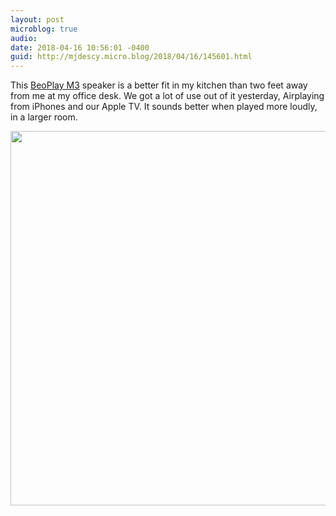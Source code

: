 ```yaml
---
layout: post
microblog: true
audio: 
date: 2018-04-16 10:56:01 -0400
guid: http://mjdescy.micro.blog/2018/04/16/145601.html
---
```

This [BeoPlay M3](https://www.beoplay.com/en/landingpages/beoplaym3#introducing) speaker is a better fit in my kitchen than two feet away from me at my office desk. We got a lot of use out of it yesterday, Airplaying from iPhones and our Apple TV. It sounds better when played more loudly, in a larger room.

<img src="http://mjdescy.micro.blog/uploads/2018/06393dee79.jpg" width="600" height="599" />
